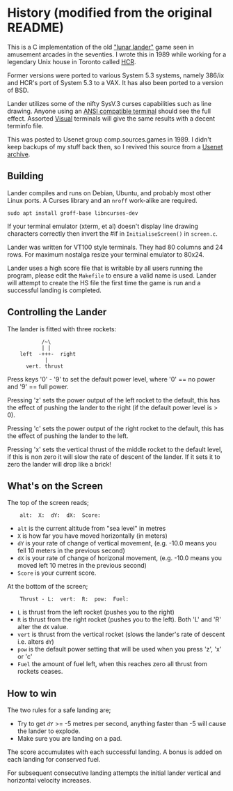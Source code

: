 # History (modified from the original README) #

This is a C implementation of the old
["lunar lander"](https://en.wikipedia.org/wiki/Lunar_Lander_(1979_video_game))
game seen in amusement arcades in the seventies. I wrote this in 1989 while
working for a legendary Unix house in Toronto called
[HCR](https://en.wikipedia.org/wiki/HCR_Corporation).

Former versions were ported to various System 5.3 systems, namely 386/ix and
HCR's port of System 5.3 to a VAX.  It has also been ported to a version of BSD.

Lander utilizes some of the nifty SysV.3 curses capabilities such as line
drawing.  Anyone using an [ANSI compatible terminal](https://en.wikipedia.org/wiki/ANSI_escape_code)
should see the full effect. Assorted [Visual](https://www.vt100.net/visual/)
terminals will give the same results with a decent terminfo file.

This was posted to Usenet group comp.sources.games in 1989. I didn't keep
backups of my stuff back then, so I revived this source from a
[Usenet archive](https://ftp.sunet.se/mirror/archive/ftp.sunet.se/pub/usenet/ftp.uu.net/comp.sources.games/volume6/).

## Building ##

Lander compiles and runs on Debian, Ubuntu, and probably most other Linux ports.
A Curses library and an `nroff` work-alike are required.

```shell
sudo apt install groff-base libncurses-dev
```

If your terminal emulator (xterm, et al) doesn't display line drawing characters
correctly then invert the #if in `InitialiseScreen()` in `screen.c`.

Lander was written for VT100 style terminals. They had 80 columns and 24 rows.
For maximum nostalga resize your terminal emulator to 80x24.

Lander uses a high score file that is writable by all users running the program,
please edit the `Makefile` to ensure a valid name is used.  Lander will attempt to
create the HS file the first time the game is run and a successful landing is
completed.

## Controlling the Lander ##

The lander is fitted with three rockets:

```text
           /~\
           | |
    left  -+++-  right
            |
      vert. thrust
```

Press keys '0' - '9' to set the default power level, where '0' == no power and
'9' == full power.

Pressing 'z' sets the power output of the left rocket to the default, this has
the effect of pushing the lander to the right (if the default power level
is > 0).

Pressing 'c' sets the power output of the right rocket to the default, this has
the effect of pushing the lander to the left.

Pressing 'x' sets the vertical thrust of the middle rocket to the default level,
if this is non zero it will slow the rate of descent of the lander.  If it sets
it to zero the lander will drop like a brick!

## What's on the Screen ##

The top of the screen reads;

```text
    alt:  X:  dY:  dX:  Score:
```

- `alt` is the current altitude from "sea level" in metres
- `X` is how far you have moved horizontally (in meters)
- `dY` is your rate of change of vertical movement, (e.g. -10.0 means you
  fell 10 meters in the previous second)
- `dX` is your rate of change of horizonal movement, (e.g. -10.0 means you moved
  left 10 metres in the previous second)
- `Score` is your current score.

At the bottom of the screen;

```text
    Thrust - L:  vert:  R:  pow:  Fuel:
```

- `L` is thrust from the left rocket (pushes you to the right)
- `R` is thrust from the right rocket (pushes you to the left). Both 'L' and 'R'
  alter the `dX` value.
- `vert` is thrust from the vertical rocket (slows the lander's rate of descent
  i.e. alters `dY`)
- `pow` is the default power setting that will be used when you press 'z', 'x'
  or 'c'
- `Fuel` the amount of fuel left, when this reaches zero all thrust from rockets
  ceases.

## How to win ##

The two rules for a safe landing are;

- Try to get `dY` >= -5 metres per second, anything faster than -5 will cause
  the lander to explode.
- Make sure you are landing on a pad.

The score accumulates with each successful landing. A bonus is added on each
landing for conserved fuel.

For subsequent consecutive landing attempts the initial lander vertical and
horizontal velocity increases.